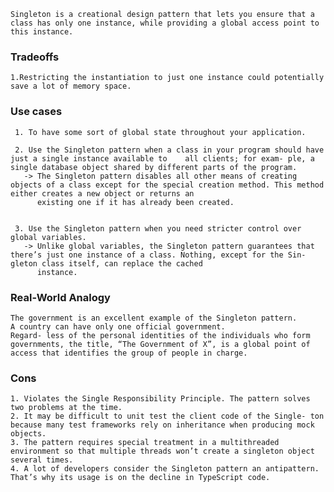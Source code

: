 ```Singleton is a creational design pattern that lets you ensure that a class has only one instance, while providing a global access point to this instance.```

### Tradeoffs
```
1.Restricting the instantiation to just one instance could potentially save a lot of memory space.
```

### Use cases
```
 1. To have some sort of global state throughout your application.

 2. Use the Singleton pattern when a class in your program should have just a single instance available to    all clients; for exam- ple, a single database object shared by different parts of the program.
   -> The Singleton pattern disables all other means of creating objects of a class except for the special creation method. This method either creates a new object or returns an 
      existing one if it has already been created.


 3. Use the Singleton pattern when you need stricter control over global variables.
   -> Unlike global variables, the Singleton pattern guarantees that there’s just one instance of a class. Nothing, except for the Sin- gleton class itself, can replace the cached 
      instance.

```

### Real-World Analogy
```
The government is an excellent example of the Singleton pattern.
A country can have only one official government.
Regard- less of the personal identities of the individuals who form governments, the title, “The Government of X”, is a global point of access that identifies the group of people in charge.

```

### Cons
```
1. Violates the Single Responsibility Principle. The pattern solves two problems at the time.
2. It may be difficult to unit test the client code of the Single- ton because many test frameworks rely on inheritance when producing mock objects. 
3. The pattern requires special treatment in a multithreaded environment so that multiple threads won’t create a singleton object several times.
4. A lot of developers consider the Singleton pattern an antipattern. That’s why its usage is on the decline in TypeScript code.
```

